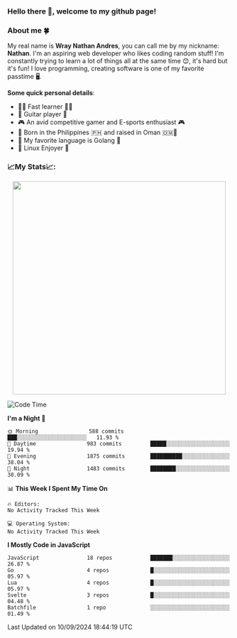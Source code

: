 ### **Hello there 👋, welcome to my github page!**

### **About me 🍀**

My real name is **Wray Nathan Andres**, you can call me by my nickname: **Nathan**. I'm an aspiring web developer who likes coding random stuff! I'm constantly trying to learn a lot of things all at the same time 😊, it's hard but it's fun! I love programming, creating software is one of my favorite passtime 🖥️.

<!-- <img src="https://pbs.twimg.com/media/FYEVH6GaAAE064l?format=jpg&name=medium" width="425" height="215" align="right" /> -->

**Some quick personal details**:

- 🚗💨 Fast learner 🚗💨
- 🎸 Guitar player 🎸
- 🎮 An avid competitive gamer and E-sports enthusiast 🎮
- 🐤 Born in the Philippines 🇵🇭 and raised in Oman 🇴🇲🐤
- 🦦 My favorite language is Golang 🦦
- 🐧 Linux Enjoyer 🐧

### **📈My Stats📈:**

<div style="display: flex; justify-content: center;">
    <img src="https://github-readme-stats.vercel.app/api?username=Ethea2&show_icons=true&count_private=true&theme=midnight-purple&hide_border=true" width="480"/>
    <!-- <img src="https://streak-stats.demolab.com?user=Ethea2&theme=midnight-purple&hide_border=true"/> -->
</div>

<!-- ### **⏲️This week I spent my time on⏲️:** -->
<!---->
<!-- ![Ethea's Waka Stats](https://github-readme-stats.vercel.app/api/wakatime?username=Ethea2&theme=midnight-purple&count_private=true&layout=compact) -->

<!--START_SECTION:waka-->
![Code Time](http://img.shields.io/badge/Code%20Time-608%20hrs%2012%20mins-blue)

**I'm a Night 🦉** 

```text
🌞 Morning                588 commits         ███░░░░░░░░░░░░░░░░░░░░░░   11.93 % 
🌆 Daytime                983 commits         █████░░░░░░░░░░░░░░░░░░░░   19.94 % 
🌃 Evening                1875 commits        ██████████░░░░░░░░░░░░░░░   38.04 % 
🌙 Night                  1483 commits        ████████░░░░░░░░░░░░░░░░░   30.09 % 
```


📊 **This Week I Spent My Time On** 

```text
🔥 Editors: 
No Activity Tracked This Week

💻 Operating System: 
No Activity Tracked This Week
```

**I Mostly Code in JavaScript** 

```text
JavaScript               18 repos            ███████░░░░░░░░░░░░░░░░░░   26.87 % 
Go                       4 repos             █░░░░░░░░░░░░░░░░░░░░░░░░   05.97 % 
Lua                      4 repos             █░░░░░░░░░░░░░░░░░░░░░░░░   05.97 % 
Svelte                   3 repos             █░░░░░░░░░░░░░░░░░░░░░░░░   04.48 % 
Batchfile                1 repo              ░░░░░░░░░░░░░░░░░░░░░░░░░   01.49 % 
```




 Last Updated on 10/09/2024 18:44:19 UTC
<!--END_SECTION:waka-->
